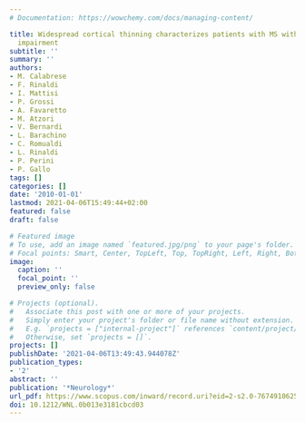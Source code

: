 ```yaml
---
# Documentation: https://wowchemy.com/docs/managing-content/

title: Widespread cortical thinning characterizes patients with MS with mild cognitive
  impairment
subtitle: ''
summary: ''
authors:
- M. Calabrese
- F. Rinaldi
- I. Mattisi
- P. Grossi
- A. Favaretto
- M. Atzori
- V. Bernardi
- L. Barachino
- C. Romualdi
- L. Rinaldi
- P. Perini
- P. Gallo
tags: []
categories: []
date: '2010-01-01'
lastmod: 2021-04-06T15:49:44+02:00
featured: false
draft: false

# Featured image
# To use, add an image named `featured.jpg/png` to your page's folder.
# Focal points: Smart, Center, TopLeft, Top, TopRight, Left, Right, BottomLeft, Bottom, BottomRight.
image:
  caption: ''
  focal_point: ''
  preview_only: false

# Projects (optional).
#   Associate this post with one or more of your projects.
#   Simply enter your project's folder or file name without extension.
#   E.g. `projects = ["internal-project"]` references `content/project/deep-learning/index.md`.
#   Otherwise, set `projects = []`.
projects: []
publishDate: '2021-04-06T13:49:43.944078Z'
publication_types:
- '2'
abstract: ''
publication: '*Neurology*'
url_pdf: https://www.scopus.com/inward/record.uri?eid=2-s2.0-76749106251&doi=10.1212%2fWNL.0b013e3181cbcd03&partnerID=40&md5=302ece012ef160ee3ea842d270d362b4
doi: 10.1212/WNL.0b013e3181cbcd03
---
```

